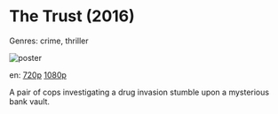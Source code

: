 # The Trust (2016)

Genres: crime, thriller

![poster](http://image.tmdb.org/t/p/w500/leh0cI5mnwJbDm9EL5IGglDkBxk.jpg)

en:
  [720p](magnet:?xt=urn:btih:1E6DCC24F3FCF91E2BF69F1947E35B76523CA18D&tr=udp://glotorrents.pw:6969/announce&tr=udp://tracker.opentrackr.org:1337/announce&tr=udp://torrent.gresille.org:80/announce&tr=udp://tracker.openbittorrent.com:80&tr=udp://tracker.coppersurfer.tk:6969&tr=udp://tracker.leechers-paradise.org:6969&tr=udp://p4p.arenabg.ch:1337&tr=udp://tracker.internetwarriors.net:1337)
  [1080p](magnet:?xt=urn:btih:EDF194626CCA1B7D41F6225B0815C9A9BB0A30C9&tr=udp://glotorrents.pw:6969/announce&tr=udp://tracker.opentrackr.org:1337/announce&tr=udp://torrent.gresille.org:80/announce&tr=udp://tracker.openbittorrent.com:80&tr=udp://tracker.coppersurfer.tk:6969&tr=udp://tracker.leechers-paradise.org:6969&tr=udp://p4p.arenabg.ch:1337&tr=udp://tracker.internetwarriors.net:1337)
  


A pair of cops investigating a drug invasion stumble upon a mysterious bank vault.